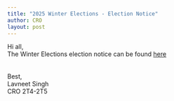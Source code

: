 ```yaml
---
title: "2025 Winter Elections - Election Notice"
author: CRO
layout: post
---
```


Hi all, <br>
The Winter Elections election notice can be found <a href="https://drive.google.com/file/d/1ijemdjguwpX8OA7kKhsNFRbrayn-cx8d/view?usp=sharing">here</a>  
<br><br>
Best,<br>
Lavneet Singh<br>
CRO 2T4-2T5
